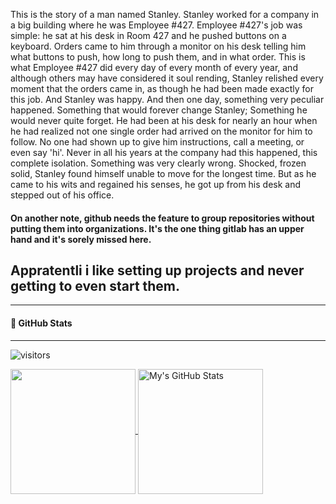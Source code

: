 This is the story of a man named Stanley.
Stanley worked for a company in a big building where he was Employee #427. 
Employee #427's job was simple: he sat at his desk in Room 427 and he pushed buttons on a keyboard. 
Orders came to him through a monitor on his desk telling him what buttons to push, how long to push them, and in what order. 
This is what Employee #427 did every day of every month of every year, and although others may have considered it soul rending, 
Stanley relished every moment that the orders came in, as though he had been made exactly for this job. 
And Stanley was happy.
And then one day, something very peculiar happened.
Something that would forever change Stanley;
Something he would never quite forget.
He had been at his desk for nearly an hour when he had realized not one single order had arrived on the monitor for him to follow.
No one had shown up to give him instructions, call a meeting, or even say 'hi'. Never in all his years at the company had this happened, this complete isolation.
Something was very clearly wrong. Shocked, frozen solid, Stanley found himself unable to move for the longest time.
But as he came to his wits and regained his senses, he got up from his desk and stepped out of his office.


#### On another note, github needs the feature to group repositories without putting them into organizations. It's the one thing gitlab has an upper hand and it's sorely missed here.

## Appratentli i like setting up projects and never getting to even start them.

___

#### :eyes: GitHub Stats

___

![visitors](https://visitor-badge.glitch.me/badge?style=flat-square&page_id=adaol322)

<a href="https://github.com/adaol322/adaol322">
  <img height="200px" align="center" src="https://github-readme-stats.vercel.app/api/top-langs/?username=FMCalisto&layout=compact&langs_count=10&hide=asp,php&title_color=ffffff&text_color=c9cacc&icon_color=2bbc8a&bg_color=1d1f21" />
</a>
<a href="https://github.com/adaol322/adaol322">
  <img height="200px" align="center" src="https://github-readme-stats.vercel.app/api?username=adaol322&show_icons=true&line_height=27&count_private=true&title_color=ffffff&text_color=c9cacc&icon_color=2bbc8a&bg_color=1d1f21" alt="My's GitHub Stats" />
</a>

<!--
**adaol322/adaol322** is a ✨ _special_ ✨ repository because its `README.md` (this file) appears on your GitHub profile.

Here are some ideas to get you started:

- 🔭 I’m currently working on ...
- 🌱 I’m currently learning ...
- 👯 I’m looking to collaborate on ...
- 🤔 I’m looking for help with ...
- 💬 Ask me about ...
- 📫 How to reach me: ...
- 😄 Pronouns: ...
- ⚡ Fun fact: ...
-->



